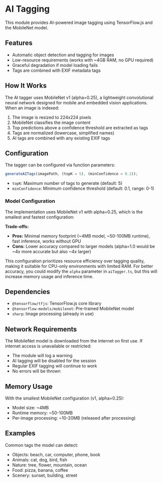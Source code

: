 # AI Tagging

This module provides AI-powered image tagging using TensorFlow.js and the MobileNet model.

## Features

- Automatic object detection and tagging for images
- Low-resource requirements (works with ~4GB RAM, no GPU required)
- Graceful degradation if model loading fails
- Tags are combined with EXIF metadata tags

## How It Works

The AI tagger uses MobileNet v1 (alpha=0.25), a lightweight convolutional neural network designed for mobile and embedded vision applications. When an image is indexed:

1. The image is resized to 224x224 pixels
2. MobileNet classifies the image content
3. Top predictions above a confidence threshold are extracted as tags
4. Tags are normalized (lowercase, simplified names)
5. AI tags are combined with any existing EXIF tags

## Configuration

The tagger can be configured via function parameters:

```typescript
generateAITags(imagePath, (topK = 5), (minConfidence = 0.1));
```

- `topK`: Maximum number of tags to generate (default: 5)
- `minConfidence`: Minimum confidence threshold (default: 0.1, range: 0-1)

### Model Configuration

The implementation uses MobileNet v1 with alpha=0.25, which is the smallest and fastest configuration:

**Trade-offs:**

- **Pros:** Minimal memory footprint (~4MB model, ~50-100MB runtime), fast inference, works without GPU
- **Cons:** Lower accuracy compared to larger models (alpha=1.0 would be ~4x more accurate but also ~4x larger)

This configuration prioritizes resource efficiency over tagging quality, making it suitable for CPU-only environments with limited RAM. For better accuracy, you could modify the `alpha` parameter in `aiTagger.ts`, but this will increase memory usage and inference time.

## Dependencies

- `@tensorflow/tfjs`: TensorFlow.js core library
- `@tensorflow-models/mobilenet`: Pre-trained MobileNet model
- `sharp`: Image processing (already in use)

## Network Requirements

The MobileNet model is downloaded from the internet on first use. If internet access is unavailable or restricted:

- The module will log a warning
- AI tagging will be disabled for the session
- Regular EXIF tagging will continue to work
- No errors will be thrown

## Memory Usage

With the smallest MobileNet configuration (v1, alpha=0.25):

- Model size: ~4MB
- Runtime memory: ~50-100MB
- Per-image processing: ~10-20MB (released after processing)

## Examples

Common tags the model can detect:

- Objects: beach, car, computer, phone, book
- Animals: cat, dog, bird, fish
- Nature: tree, flower, mountain, ocean
- Food: pizza, banana, coffee
- Scenery: sunset, building, street
